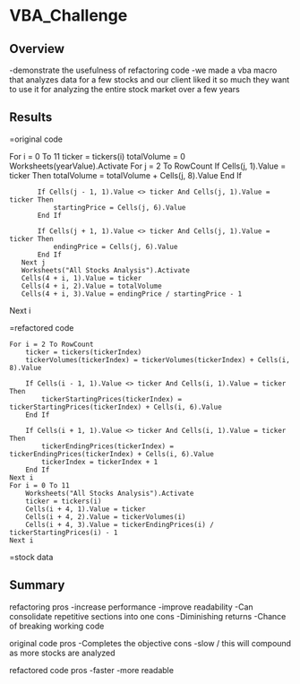 # VBA_Challenge

## Overview
-demonstrate the usefulness of refactoring code
-we made a vba macro that analyzes data for a few stocks and our client liked it so much they want to use it for analyzing the entire stock market over a few years


## Results
=original code

  For i = 0 To 11
       ticker = tickers(i)
       totalVolume = 0
       Worksheets(yearValue).Activate
       For j = 2 To RowCount
           If Cells(j, 1).Value = ticker Then
               totalVolume = totalVolume + Cells(j, 8).Value
           End If

           If Cells(j - 1, 1).Value <> ticker And Cells(j, 1).Value = ticker Then
               startingPrice = Cells(j, 6).Value
           End If

           If Cells(j + 1, 1).Value <> ticker And Cells(j, 1).Value = ticker Then
               endingPrice = Cells(j, 6).Value
           End If
       Next j
       Worksheets("All Stocks Analysis").Activate
       Cells(4 + i, 1).Value = ticker
       Cells(4 + i, 2).Value = totalVolume
       Cells(4 + i, 3).Value = endingPrice / startingPrice - 1
   Next i


=refactored code

    For i = 2 To RowCount
        ticker = tickers(tickerIndex)
        tickerVolumes(tickerIndex) = tickerVolumes(tickerIndex) + Cells(i, 8).Value
        
        If Cells(i - 1, 1).Value <> ticker And Cells(i, 1).Value = ticker Then
            tickerStartingPrices(tickerIndex) = tickerStartingPrices(tickerIndex) + Cells(i, 6).Value
        End If
        
        If Cells(i + 1, 1).Value <> ticker And Cells(i, 1).Value = ticker Then
            tickerEndingPrices(tickerIndex) = tickerEndingPrices(tickerIndex) + Cells(i, 6).Value
            tickerIndex = tickerIndex + 1
        End If
    Next i
    For i = 0 To 11
        Worksheets("All Stocks Analysis").Activate
        ticker = tickers(i)
        Cells(i + 4, 1).Value = ticker
        Cells(i + 4, 2).Value = tickerVolumes(i)
        Cells(i + 4, 3).Value = tickerEndingPrices(i) / tickerStartingPrices(i) - 1
    Next i

=stock data


## Summary
refactoring
pros
-increase performance
-improve readability
-Can consolidate repetitive sections into one 
cons
-Diminishing returns
-Chance of breaking working code


original code
pros
-Completes the objective
cons
-slow / this will compound as more stocks are analyzed 

refactored code
pros
-faster
-more readable
